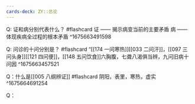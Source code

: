 ```yaml
---
cards-deck: ZY::总论
---
```


Q:  证和病分别代表什么？ #flashcard
证 —— 揭示病变当前的主要矛盾
病 —— 体现疾病全过程的根本矛盾
^1675663491598

Q: 问诊的十问分别是？ #flashcard 
“[[174 一问寒热]][[033 二问汗]]，[[097 三问头身]][[121 四问便]]，[[148 五问饮食]]六胸腹，七聋八渴俱当辨，九问旧病十问因
^1675663457521

Q：什么是[[005 八纲辨证]] #flashcard 
阴阳，表里，寒热，虚实
^1675664691254

Q：
